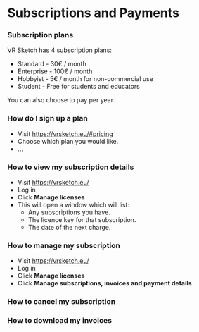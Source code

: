 # Subscriptions and Payments

### Subscription plans
VR Sketch has 4 subscription plans:

* Standard - 30€ / month
* Enterprise - 100€ / month
* Hobbyist - 5€ / month for non-commercial use
* Student - Free for students and educators

You can also choose to pay per year

### How do I sign up a plan
* Visit <a href="https://vrsketch.eu/#pricing">https://vrsketch.eu/#pricing</a>
* Choose which plan you would like.
* ...

### How to view my subscription details
* Visit <a href="https://vrsketch.eu/">https://vrsketch.eu/</a>
* Log in
* Click **Manage licenses**
* This will open a window which will list:
    * Any subscriptions you have.
    * The licence key for that subscription.
    * The date of the next charge.

### How to manage my subscription
* Visit <a href="https://vrsketch.eu/">https://vrsketch.eu/</a>
* Log in
* Click **Manage licenses** 
* Click **Manage subscriptions, invoices and payment details** 

### How to cancel my subscription
### How to download my invoices

